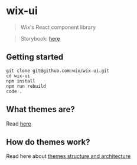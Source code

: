 # wix-ui
> Wix's React component library

> Storybook: [here](https://wix.github.io/wix-ui)

## Getting started
```
git clone git@github.com:wix/wix-ui.git
cd wix-ui
npm install
npm run rebuild
code .
```

## **What themes are?**
Read [here](./docs/WHAT_ARE_THEMES.md)

## **How do themes work?**
Read here about [themes structure and architecture](./docs/THEMES_STRUCTURE.md)

